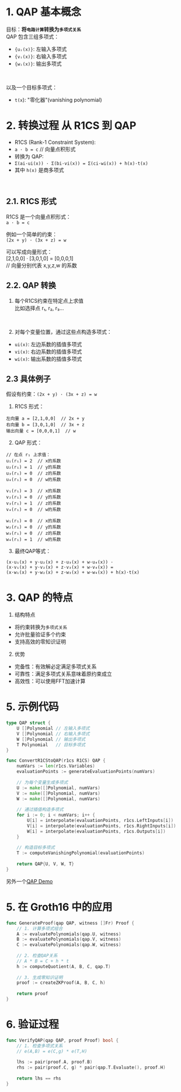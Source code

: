 <!-- # QAP (Quadratic Arithmetic Program) -->
# 1. QAP 基本概念
目标：**将`电路计算`转换为`多项式关系`** <br/>
QAP 包含三组多项式：
- `{uᵢ(x)}`: 左输入多项式
- `{vᵢ(x)}`: 右输入多项式
- `{wᵢ(x)}`: 输出多项式
<br/>

以及一个目标多项式：
- `t(x`): "零化器"(vanishing polynomial)

# 2. 转换过程 从 R1CS 到 QAP

- R1CS (Rank-1 Constraint System):
- `a · b = c`  // 向量点积形式
- 转换为 QAP:
- `Σ(ai·ui(x)) · Σ(bi·vi(x)) = Σ(ci·wi(x)) + h(x)·t(x)`
- 其中 `h(x)` 是商多项式

<br/>

## 2.1. R1CS 形式
R1CS 是一个向量点积形式： <br/>
`a · b = c`<br/>

例如一个简单的约束：<br/>
`(2x + y) · (3x + z) = w`<br/>

可以写成向量形式：<br/>
[2,1,0,0] · [3,0,1,0] = [0,0,0,1] <br/>
// 向量分别代表 x,y,z,w 的系数 <br/>
## 2.2. QAP 转换
1. 每个R1CS约束在特定点上求值 <br/>
   比如选择点 r₁, r₂, r₃...
<br/>

2. 对每个变量位置，通过这些点构造多项式：<br/>
- `ui(x)`: 左边系数的插值多项式
- `vi(x)`: 右边系数的插值多项式
- `wi(x)`: 输出系数的插值多项式

## 2.3 具体例子
假设有约束：`(2x + y) · (3x + z) = w`
1. R1CS 形式：
```
左向量 a = [2,1,0,0]  // 2x + y
右向量 b = [3,0,1,0]  // 3x + z
输出向量 c = [0,0,0,1]  // w
```
2. QAP 形式：
```
// 在点 r₁ 上求值：
u₁(r₁) = 2  // x的系数
u₂(r₁) = 1  // y的系数
u₃(r₁) = 0  // z的系数
u₄(r₁) = 0  // w的系数

v₁(r₁) = 3  // x的系数
v₂(r₁) = 0  // y的系数
v₃(r₁) = 1  // z的系数
v₄(r₁) = 0  // w的系数

w₁(r₁) = 0  // x的系数
w₂(r₁) = 0  // y的系数
w₃(r₁) = 0  // z的系数
w₄(r₁) = 1  // w的系数
```
3. 最终QAP等式：
```
(x·u₁(x) + y·u₂(x) + z·u₃(x) + w·u₄(x)) · 
(x·v₁(x) + y·v₂(x) + z·v₃(x) + w·v₄(x)) =
(x·w₁(x) + y·w₂(x) + z·w₃(x) + w·w₄(x)) + h(x)·t(x)
```

# 3. QAP 的特点
1. 结构特点
- 将约束转换为`多项式关系`
- 允许批量验证多个约束
- 支持高效的零知识证明
2. 优势
- 完备性：有效解必定满足多项式关系
- 可靠性：满足多项式关系意味着原约束成立
- 高效性：可以使用FFT加速计算

# 5. 示例代码
```go
type QAP struct {
    U []Polynomial // 左输入多项式
    V []Polynomial // 右输入多项式
    W []Polynomial // 输出多项式
    T Polynomial   // 目标多项式
}

func ConvertR1CStoQAP(r1cs R1CS) QAP {
    numVars := len(r1cs.Variables)
    evaluationPoints := generateEvaluationPoints(numVars)
    
    // 为每个变量生成多项式
    U := make([]Polynomial, numVars)
    V := make([]Polynomial, numVars)
    W := make([]Polynomial, numVars)
    
    // 通过插值构造多项式
    for i := 0; i < numVars; i++ {
        U[i] = interpolate(evaluationPoints, r1cs.LeftInputs[i])
        V[i] = interpolate(evaluationPoints, r1cs.RightInputs[i])
        W[i] = interpolate(evaluationPoints, r1cs.Outputs[i])
    }
    
    // 构造目标多项式
    T := computeVanishingPolynomial(evaluationPoints)
    
    return QAP{U, V, W, T}
}
```

另外一个[QAP Demo](./code/QAP.go)
# 5. 在 Groth16 中的应用
```go
func GenerateProof(qap QAP, witness []Fr) Proof {
    // 1. 计算多项式组合
    A := evaluatePolynomials(qap.U, witness)
    B := evaluatePolynomials(qap.V, witness)
    C := evaluatePolynomials(qap.W, witness)
    
    // 2. 检查QAP关系
    // A * B = C + h * t
    h := computeQuotient(A, B, C, qap.T)
    
    // 3. 生成零知识证明
    proof := createZKProof(A, B, C, h)
    
    return proof
}
```
# 6. 验证过程
```go
func VerifyQAP(qap QAP, proof Proof) bool {
    // 1. 检查多项式关系
    // e(A,B) = e(C,g) * e(T,H)
    
    lhs := pair(proof.A, proof.B)
    rhs := pair(proof.C, g) * pair(qap.T.Evaluate(), proof.H)
    
    return lhs == rhs
}
```